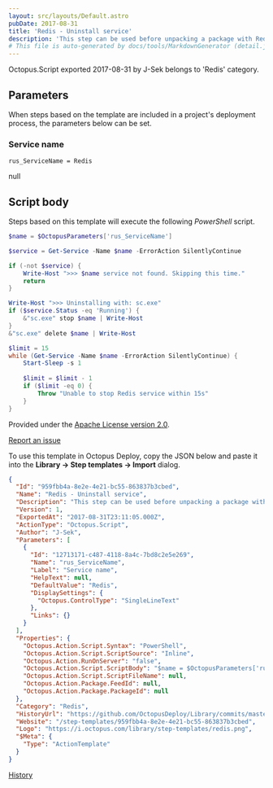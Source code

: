 ```yaml
---
layout: src/layouts/Default.astro
pubDate: 2017-08-31
title: 'Redis - Uninstall service'
description: 'This step can be used before unpacking a package with Redis service to stop and remove the previous installation, if there is one.'
# This file is auto-generated by docs/tools/MarkdownGenerator (detail.js)
---
```


Octopus.Script exported 2017-08-31 by J-Sek belongs to 'Redis' category.

## Parameters

When steps based on the template are included in a project's deployment process, the parameters below can be set.


<div class="param">

### Service name

`rus_ServiceName = Redis`

null

</div>
        

## Script body

Steps based on this template will execute the following *PowerShell* script.

```PowerShell
$name = $OctopusParameters['rus_ServiceName']

$service = Get-Service -Name $name -ErrorAction SilentlyContinue

if (-not $service) {
    Write-Host ">>> $name service not found. Skipping this time."
    return
}

Write-Host ">>> Uninstalling with: sc.exe"
if ($service.Status -eq 'Running') {
    &"sc.exe" stop $name | Write-Host
}
&"sc.exe" delete $name | Write-Host

$limit = 15
while (Get-Service -Name $name -ErrorAction SilentlyContinue) {
    Start-Sleep -s 1
    
    $limit = $limit - 1
    if ($limit -eq 0) {
        Throw "Unable to stop Redis service within 15s"
    }
}
```

Provided under the [Apache License version 2.0](https://github.com/OctopusDeploy/Library/blob/master/LICENSE.txt).

[Report an issue](https://github.com/OctopusDeploy/Library/issues/new?assignees=&labels=&projects=&template=bug-report.yml&title=Issue%20with%20Redis%20-%20Uninstall%20service&step-template=Redis%20-%20Uninstall%20service)

<div class="get-json">

To use this template in Octopus Deploy, copy the JSON below and paste it into the **Library → Step templates → Import** dialog.

```json
{
  "Id": "959fbb4a-8e2e-4e21-bc55-863837b3cbed",
  "Name": "Redis - Uninstall service",
  "Description": "This step can be used before unpacking a package with Redis service to stop and remove the previous installation, if there is one.",
  "Version": 1,
  "ExportedAt": "2017-08-31T23:11:05.000Z",
  "ActionType": "Octopus.Script",
  "Author": "J-Sek",
  "Parameters": [
    {
      "Id": "12713171-c487-4118-8a4c-7bd8c2e5e269",
      "Name": "rus_ServiceName",
      "Label": "Service name",
      "HelpText": null,
      "DefaultValue": "Redis",
      "DisplaySettings": {
        "Octopus.ControlType": "SingleLineText"
      },
      "Links": {}
    }
  ],
  "Properties": {
    "Octopus.Action.Script.Syntax": "PowerShell",
    "Octopus.Action.Script.ScriptSource": "Inline",
    "Octopus.Action.RunOnServer": "false",
    "Octopus.Action.Script.ScriptBody": "$name = $OctopusParameters['rus_ServiceName']\n\n$service = Get-Service -Name $name -ErrorAction SilentlyContinue\n\nif (-not $service) {\n    Write-Host \">>> $name service not found. Skipping this time.\"\n    return\n}\n\nWrite-Host \">>> Uninstalling with: sc.exe\"\nif ($service.Status -eq 'Running') {\n    &\"sc.exe\" stop $name | Write-Host\n}\n&\"sc.exe\" delete $name | Write-Host\n\n$limit = 15\nwhile (Get-Service -Name $name -ErrorAction SilentlyContinue) {\n    Start-Sleep -s 1\n    \n    $limit = $limit - 1\n    if ($limit -eq 0) {\n        Throw \"Unable to stop Redis service within 15s\"\n    }\n}",
    "Octopus.Action.Script.ScriptFileName": null,
    "Octopus.Action.Package.FeedId": null,
    "Octopus.Action.Package.PackageId": null
  },
  "Category": "Redis",
  "HistoryUrl": "https://github.com/OctopusDeploy/Library/commits/master/step-templates//opt/buildagent/work/75443764cd38076d/step-templates/redis-uninstall.json",
  "Website": "/step-templates/959fbb4a-8e2e-4e21-bc55-863837b3cbed",
  "Logo": "https://i.octopus.com/library/step-templates/redis.png",
  "$Meta": {
    "Type": "ActionTemplate"
  }
}
```

[History](https://github.com/OctopusDeploy/Library/commits/master/step-templates/https://github.com/OctopusDeploy/Library/commits/master/step-templates//opt/buildagent/work/75443764cd38076d/step-templates/redis-uninstall.json)

</div>
